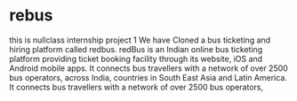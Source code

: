# rebus
this is nullclass internship project 1
We have Cloned a bus ticketing and hiring platform called redbus. redBus is an Indian online bus ticketing platform providing ticket booking facility through its website, iOS and Android mobile apps. It connects bus travellers with a network of over 2500 bus operators, across India, countries in South East Asia and Latin America. It connects bus travellers with a network of over 2500 bus operators,
